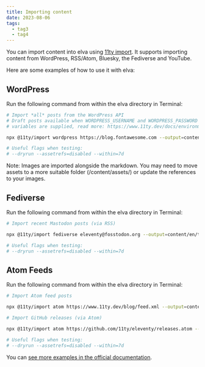 ```yaml
---
title: Importing content
date: 2023-08-06
tags:
  - tag3
  - tag4
---
```


You can import content into elva using [11ty import](https://github.com/11ty/eleventy-import). It supports importing content from WordPress, RSS/Atom, Bluesky, the Fediverse and YouTube. 

Here are some examples of how to use it with elva:

## WordPress

Run the following command from within the elva directory in Terminal:

``` bash
# Import *all* posts from the WordPress API
# Draft posts available when WORDPRESS_USERNAME and WORDPRESS_PASSWORD environment
# variables are supplied, read more: https://www.11ty.dev/docs/environment-vars/

npx @11ty/import wordpress https://blog.fontawesome.com --output=content/en/posts/ 

# Useful flags when testing:
# --dryrun --assetrefs=disabled --within=7d
```

<div class="notice notice-warning">Note: Images are imported alongside the markdown. You may need to move assets to a more suitable folder (/content/assets/) or update the references to your images.</div>

## Fediverse

Run the following command from within the elva directory in Terminal:

``` bash
# Import recent Mastodon posts (via RSS)

npx @11ty/import fediverse eleventy@fosstodon.org --output=content/en/toots/

# Useful flags when testing:
# --dryrun --assetrefs=disabled --within=7d
```

## Atom Feeds

Run the following command from within the elva directory in Terminal:

``` bash
# Import Atom feed posts

npx @11ty/import atom https://www.11ty.dev/blog/feed.xml --output=content/en/posts/ 

# Import GitHub releases (via Atom)

npx @11ty/import atom https://github.com/11ty/eleventy/releases.atom --output=content/en/releases/

# Useful flags when testing:
# --dryrun --assetrefs=disabled --within=7d
```

You can [see more examples in the official documentation](https://github.com/11ty/eleventy-import?tab=readme-ov-file#11tyimport).